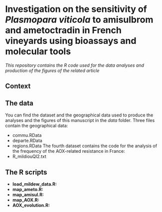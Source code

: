 # Investigation on the sensitivity of *Plasmopara viticola* to amisulbrom and ametoctradin in French vineyards using bioassays and molecular tools
*This repository contains the R code used for the data analyses and production of the figures of the related article*  

## Context


## The data
You can find the dataset and the geographical data used to produce the analyses and the figures of this manuscript in the *data* folder. Three files contain the geographical data: 
+ commu.RData
+ departe.RData
+ regions.RData
The fourth dataset contains the code for the analysis of the frequency of the AOX-related resistance in France: 
+ R_mildiouQI2.txt

## 


## The R scripts
+ **load_mildew_data.R:**
+ **map_ameto.R:**
+ **map_amisul.R:**
+ **map_AOX.R:**
+ **AOX_evolution.R:**

